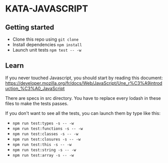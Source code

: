 # KATA-JAVASCRIPT

## Getting started

 - Clone this repo using `git clone`
 - Install dependencies `npm install`
 - Launch unit tests `npm test -- -w`

## Learn
If you never touched Javascript, you should start by reading this document:
https://developer.mozilla.org/fr/docs/Web/JavaScript/Une_r%C3%A9introduction_%C3%A0_JavaScript


There are specs in src directory. You have to replace every lodash in these files to make the tests passes.

If you don't want to see all the tests, you can launch them by type like this:
 - `npm run test:types -s -- -w`
 - `npm run test:functions -s -- -w`
 - `npm run test:classes -s -- -w`
 - `npm run test:closures -s -- -w`
 - `npm run test:this -s -- -w`
 - `npm run test:string -s -- -w`
 - `npm run test:array -s -- -w`
